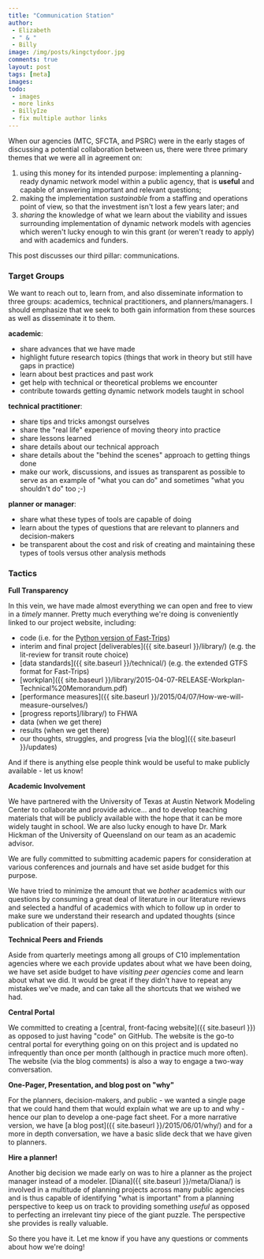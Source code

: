 ```yaml
---
title: "Communication Station"
author:
 - Elizabeth
 - " & "
 - Billy
image: /img/posts/kingctydoor.jpg
comments: true
layout: post
tags: [meta]
images:
todo:
 - images
 - more links
 - BillyIze
 - fix multiple author links
---
```


When our agencies (MTC, SFCTA, and PSRC) were in the early stages of discussing a potential 
collaboration between us, there were three primary themes that we were all in agreement on:
1. using this money for its intended purpose: implementing a planning-ready dynamic network 
model within a public agency, that is **useful** and capable of answering important and
relevant questions;
2. making the implementation *sustainable* from a staffing and operations point of view, so 
that the investment isn't lost a few years later; and 
3. *sharing* the knowledge of what we learn about the viability and issues surrounding implementation of dynamic network models with agencies which weren't lucky enough to win this grant (or weren't ready to apply) and with academics and funders.
 
This post discusses our third pillar: communications.

### Target Groups

We want to reach out to, learn from, and also disseminate information to three groups:
academics, technical practitioners, and planners/managers. I should emphasize that we seek to 
both gain information from these sources as well as disseminate it to them.

<!--break-->

**academic**:

- share advances that we have made
- highlight future research topics (things that work in theory but still have gaps in practice)
- learn about best practices and past work
- get help with technical or theoretical problems we encounter
- contribute towards getting dynamic network models taught in school

**technical practitioner**: 

- share tips and tricks amongst ourselves
- share the "real life" experience of moving theory into practice
- share lessons learned
- share details about our technical approach
- share details about the "behind the scenes" approach to getting things done
- make our work, discussions, and issues as transparent as possible to serve as an
example of "what you can do" and sometimes "what you shouldn't do" too ;-)

**planner or manager**:

- share what these types of tools are capable of doing
- learn about the types of questions that are relevant to planners and decision-makers
- be transparent about the cost and risk of creating and maintaining these types of tools versus
other analysis methods

### Tactics

**Full Transparency**

In this vein, we have made almost everything we can open and free to view in a *timely* manner. Pretty much everything we're doing is conveniently linked to our project website, including:

- code (i.e. for the [Python version of Fast-Trips](https://github.com/MetropolitanTransportationCommission/fast-trips))
- interim and final project [deliverables]({{ site.baseurl }}/library/) (e.g. the lit-review for transit route choice)
- [data standards]({{ site.baseurl }}/technical/) (e.g. the extended GTFS format for Fast-Trips)
- [workplan]({{ site.baseurl }}/library/2015-04-07-RELEASE-Workplan-Technical%20Memorandum.pdf)
- [performance measures]({{ site.baseurl }}/2015/04/07/How-we-will-measure-ourselves/)
- [progress reports]/library/) to FHWA
- data (when we get there)
- results (when we get there)
- our thoughts, struggles, and progress [via the blog]({{ site.baseurl }}/updates)

And if there is anything else people think would be useful to make publicly available - let us know!

**Academic Involvement**

We have partnered with the University of Texas at Austin Network Modeling Center to collaborate
and provide advice... and to develop teaching materials that will be publicly available with the 
hope that it can be more widely taught in school. We are also lucky enough to have Dr. Mark
Hickman of the University of Queensland on our team as an academic advisor.

We are fully committed to submitting academic papers for consideration at various
conferences and journals and have set aside budget for this purpose.

We have tried to minimize the amount that we *bother* academics with our questions by 
consuming a great deal of literature in our literature reviews and selected a handful of 
academics with which to follow up in order to make sure we understand their research and 
updated thoughts (since publication of their papers).  

**Technical Peers and Friends**

Aside from quarterly meetings among all groups of C10 implementation agencies where we
each provide updates about what we have been doing, we have set aside budget to have 
*visiting peer agencies* come and learn about what we did. It would be great if they didn't 
have to repeat any mistakes we've made, and can take all the shortcuts that we wished we had.

**Central Portal**

We committed to creating a [central, front-facing website]({{ site.baseurl }}) as opposed 
to just having "code" on GitHub. The website is the go-to central portal for everything 
going on on this project and is updated no infrequently than once per month (although in 
practice much more often). The website (via the blog comments) is also a way to engage 
a two-way conversation.

**One-Pager, Presentation, and blog post on "why"**

For the planners, decision-makers, and public - we wanted a single page that we could hand
them that would explain what we are up to and why - hence our plan to develop a one-page 
fact sheet. For a more narrative version, we have [a blog post]({{ site.baseurl }}/2015/06/01/why/)
and for a more in depth conversation, we have a basic slide deck that we have given to planners.

**Hire a planner!**

Another big decision we made early on was to hire a planner as the project manager instead of a modeler.
[Diana]({{ site.baseurl }}/meta/Diana/) is involved in a multitude 
of planning projects across many public agencies and is thus capable of identifying "what
is important" from a planning perspective to keep us on track to providing something 
*useful* as opposed to perfecting an irrelevant tiny piece of the giant puzzle. The perspective she provides is really valuable.

So there you have it. Let me know if you have any questions or comments about how we're doing!
